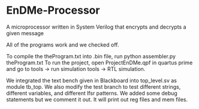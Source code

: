 # EnDMe-Processor
A microprocessor written in System Verilog that encrypts and decrypts a given message

All of the programs work and we checked off.

To compile the theProgram.txt into .bin file, run python assembler.py theProgram.txt
To run the project, open ProjectEnDMe.qpf in quartus prime and go to tools -> run simulation tools -> RTL simulation.

We integrated the text bench given in Blackboard into top_level.sv as module tb_top. We also modify the test branch to test different strings, different variables, and different lfsr patterns. We added some debug statements but we comment it out. It will print out reg files and mem files.
